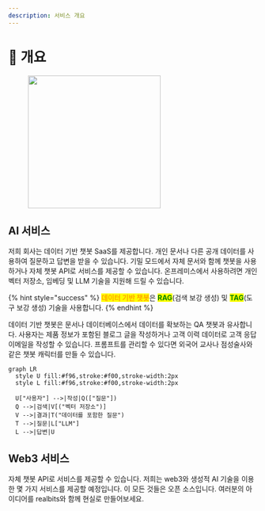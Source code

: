 ```yaml
---
description: 서비스 개요
---
```


# 🎑 개요

<figure><img src="../.gitbook/assets/1.png" alt="" width="268"><figcaption></figcaption></figure>

## AI 서비스

저희 회사는 데이터 기반 챗봇 SaaS를 제공합니다. 개인 문서나 다른 공개 데이터를 사용하여 질문하고 답변을 받을 수 있습니다. 기밀 모드에서 자체 문서와 함께 챗봇을 사용하거나 자체 챗봇 API로 서비스를 제공할 수 있습니다. 온프레미스에서 사용하려면 개인 벡터 저장소, 임베딩 및 LLM 기술을 지원해 드릴 수 있습니다.

{% hint style="success" %}
<mark style="color:orange;">**데이터 기반 챗봇**</mark>은 <mark style="color:green;">**RAG**</mark>(검색 보강 생성) 및 <mark style="color:green;">**TAG**</mark>(도구 보강 생성) 기술을 사용합니다.
{% endhint %}

데이터 기반 챗봇은 문서나 데이터베이스에서 데이터를 확보하는 QA 챗봇과 유사합니다. 사용자는 제품 정보가 포함된 블로그 글을 작성하거나 고객 이력 데이터로 고객 응답 이메일을 작성할 수 있습니다. 프롬프트를 관리할 수 있다면 외국어 교사나 점성술사와 같은 챗봇 캐릭터를 만들 수 있습니다.

```mermaid
graph LR
  style U fill:#f96,stroke:#f00,stroke-width:2px
  style L fill:#f96,stroke:#f00,stroke-width:2px

  U["사용자"] -->|작성|Q(["질문"])
  Q -->|검색|V[("벡터 저장소")]
  V -->|결과|T("데이터를 포함한 질문")
  T -->|질문|L["LLM"]
  L -->|답변|U
```

## Web3 서비스

자체 챗봇 API로 서비스를 제공할 수 있습니다. 저희는 web3와 생성적 AI 기술을 이용한 몇 가지 서비스를 제공할 예정입니다. 이 모든 것들은 오픈 소스입니다. 여러분의 아이디어를 realbits와 함께 현실로 만들어보세요.